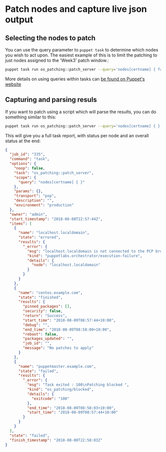 # Patch nodes and capture live json output

## Selecting the nodes to patch
You can use the query parameter to `puppet task` to determine which nodes you wish to act upon.  The easiest example of this is to limit the patching to just nodes assigned to the 'Week3' patch window.:

```bash
puppet task run os_patching::patch_server --query='nodes[certname] { facts.os_patching.patch_window = "Week3" }'
```

More details on using queries within tasks can [be found on Puppet's website](https://puppet.com/docs/pe/2018.1/running_tasks_from_the_command_line.html#task-8683)

## Capturing and parsing resuls
If you want to patch using a script which will parse the results, you can do something similar to this:

```bash
puppet task run os_patching::patch_server --query='nodes[certname] { }' --format json | jq '.'
```

This will give you a full task report, with status per node and an overall status at the end:
```json
{
  "job_id": "335",
  "command": "task",
  "options": {
    "noop": false,
    "task": "os_patching::patch_server",
    "scope": {
      "query": "nodes[certname] { }"
    },
    "params": {},
    "transport": "pxp",
    "description": "",
    "environment": "production"
  },
  "owner": "admin",
  "start_timestamp": "2018-08-08T22:57:44Z",
  "items": [
    {
      "name": "localhost.localdomain",
      "state": "errored",
      "results": {
        "_error": {
          "msg": "localhost.localdomain is not connected to the PCP broker",
          "kind": "puppetlabs.orchestrator/execution-failure",
          "details": {
            "node": "localhost.localdomain"
          }
        }
      }
    },
    {
      "name": "centos.example.com",
      "state": "finished",
      "results": {
        "pinned_packages": [],
        "security": false,
        "return": "Success",
        "start_time": "2018-08-09T08:57:44+10:00",
        "debug": "",
        "end_time": "2018-08-09T08:58:00+10:00",
        "reboot": false,
        "packages_updated": "",
        "job_id": "",
        "message": "No patches to apply"
      }
    },
    {
      "name": "puppetmaster.example.com",
      "state": "failed",
      "results": {
        "_error": {
          "msg": "Task exited : 100\nPatching blocked ",
          "kind": "os_patching/blocked",
          "details": {
            "exitcode": "100"
          },
          "end_time": "2018-08-09T08:58:03+10:00",
          "start_time": "2018-08-09T08:57:44+10:00"
        }
      }
    }
  ],
  "state": "failed",
  "finish_timestamp": "2018-08-08T22:58:03Z"
}
```
